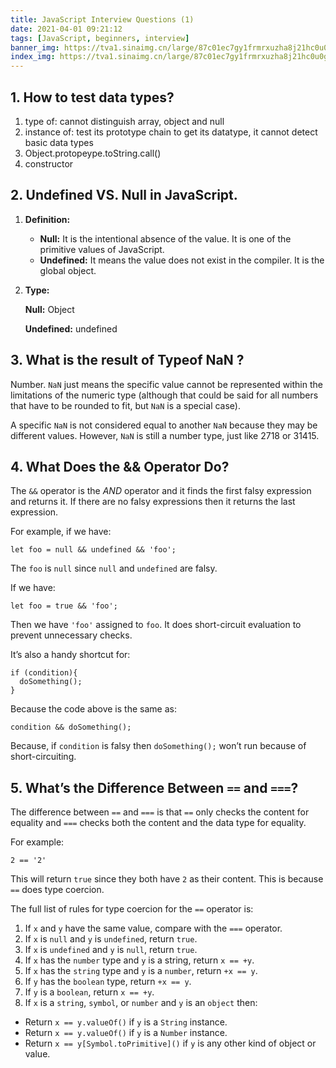 ```yaml
---
title: JavaScript Interview Questions (1)
date: 2021-04-01 09:21:12
tags: [JavaScript, beginners, interview]
banner_img: https://tva1.sinaimg.cn/large/87c01ec7gy1frmrxuzha8j21hc0u0gur.jpg
index_img: https://tva1.sinaimg.cn/large/87c01ec7gy1frmrxuzha8j21hc0u0gur.jpg
---
```


## 1. How to test data types?

1. type of: cannot distinguish array, object and null
2. instance of: test its prototype chain to get its datatype, it cannot detect basic data types
3. Object.protopeype.toString.call()
4. constructor

## 2. Undefined VS. Null in JavaScript.

1. **Definition:**

   - **Null:** It is the intentional absence of the value. It is one of the primitive values of JavaScript.
   - **Undefined:** It means the value does not exist in the compiler. It is the global object.

2. **Type:**

   **Null:** Object

   **Undefined:** undefined

## 3. What is the result of Typeof NaN ?

Number. `NaN` just means the specific value cannot be represented within the limitations of the numeric type (although that could be said for all numbers that have to be rounded to fit, but `NaN` is a special case).

A specific `NaN` is not considered equal to another `NaN` because they may be different values. However, `NaN` is still a number type, just like 2718 or 31415.

## 4. What Does the && Operator Do?

The `&&` operator is the _AND_ operator and it finds the first falsy expression and returns it. If there are no falsy expressions then it returns the last expression.

For example, if we have:

```
let foo = null && undefined && 'foo';
```

The `foo` is `null` since `null` and `undefined` are falsy.

If we have:

```
let foo = true && 'foo';
```

Then we have `'foo'` assigned to `foo`. It does short-circuit evaluation to prevent unnecessary checks.

It’s also a handy shortcut for:

```
if (condition){
  doSomething();
}
```

Because the code above is the same as:

```
condition && doSomething();
```

Because, if `condition` is falsy then `doSomething();` won’t run because of short-circuiting.

## 5. What’s the Difference Between `==` and `===`?

The difference between `==` and `===` is that `==` only checks the content for equality and `===` checks both the content and the data type for equality.

For example:

```
2 == '2'
```

This will return `true` since they both have `2` as their content. This is because `==` does type coercion.

The full list of rules for type coercion for the `==` operator is:

1. If `x` and `y` have the same value, compare with the `===` operator.
2. If `x` is `null` and `y` is `undefined`, return `true`.
3. If `x` is `undefined` and `y` is `null`, return `true`.
4. If `x` has the `number` type and `y` is a string, return `x == +y`.
5. If `x` has the `string` type and `y` is a `number`, return `+x == y`.
6. If `y` has the `boolean` type, return `+x == y`.
7. If `y` is a `boolean`, return `x == +y`.
8. If `x` is a `string`, `symbol`, or `number` and `y` is an `object` then:

- Return `x == y.valueOf()` if `y` is a `String` instance.
- Return `x == y.valueOf()` if `y` is a `Number` instance.
- Return `x == y[Symbol.toPrimitive]()` if `y` is any other kind of object or value.
